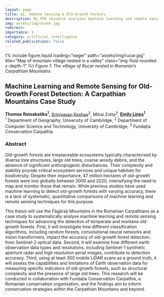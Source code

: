 ```yaml
---
layout: page
title: AI, Remote Sensing & Old-Growth Forests
description: My PhD research analyses machine learning and remote sensing techniques to advance the detection of biodiverse old-growth forests.
img: assets/img/drone.jpg
redirect:
importance: 1
category: artificial intelligence
related_publications: false
---
```


{% include figure.liquid loading="eager" path="assets/img/rucar.jpg" title="Map of mountain village nested in a valley" class="img-fluid rounded z-depth-1" %}
_Figure 1: The village of Rucar nested in Romania's Carpathian Mountains_.

## Machine Learning and Remote Sensing for Old-Growth Forest Detection: A Carpathian Mountains Case Study

**Thomas Ratsakatika<sup>1</sup>,** [Srinivasan Keshav](https://svr-sk818-web.cl.cam.ac.uk/keshav/wiki/index.php/Main_Page)<sup>2</sup>, Mihai Zotta<sup>3</sup>, **[Emily Lines](https://www.linesresearchgroup.com/)<sup>1</sup>**  
<sup>1</sup> Department of Geography, University of Cambridge, <sup>2</sup> Department of Computer Science and Technology, University of Cambridge, <sup>3</sup> Fundația Conservation Carpathia

### Abstract

Old-growth forests are irreplaceable ecosystems typically characterised by diverse tree structures, large old trees, coarse woody debris, and the absence of significant anthropogenic disturbances. Their complexity and stability provide critical ecosystem services and unique habitats for biodiversity. Despite their importance, 47 million hectares of old-growth forests were lost globally between 2000 and 2020, intensifying the need to map and monitor those that remain. While previous studies have used machine learning to detect old-growth forests with varying accuracy, there is a lack of systematic, quantitative comparisons of machine learning and remote sensing techniques for this purpose.

This thesis will use the Făgăraș Mountains in the Romanian Carpathians as a case study to systematically analyse machine learning and remote sensing techniques for advancing the detection of temperate and montane old-growth forests. First, it will investigate how different classification algorithms, including random forests, convolutional neural networks and vision transformers, impact the accuracy of old-growth forest detection from Sentinel-2 optical data. Second, it will examine how different earth observation data types and resolutions, including Sentinel-1 synthetic aperture radar and high resolution aerial images, contribute to detection accuracy. Third, using at least 300 mobile LiDAR scans as a ground truth, it will assess the capabilities and limitations of Earth observation data for measuring specific indicators of old-growth forests, such as structural complexity and the presence of large old trees. This research will be conducted in collaboration with Fundația Conservation Carpathia, a Romanian conservation organisation, and the findings aim to inform conservation strategies within the Carpathian Mountains and beyond.
